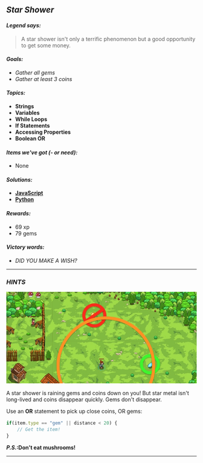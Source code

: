 ## _Star Shower_

#### _Legend says:_
> A star shower isn't only a terrific phenomenon but a good opportunity to get some money.

#### _Goals:_
+ _Gather all gems_
+ _Gather at least 3 coins_

#### _Topics:_
+ **Strings**
+ **Variables**
+ **While Loops**
+ **If Statements**
+ **Accessing Properties**
+ **Boolean OR**

#### _Items we've got (- or need):_
+ None

#### _Solutions:_
+ **[JavaScript](starShower.js)**
+ **[Python](star_shower.py "Top-20 - 11.4s")**

#### _Rewards:_
+ 69 xp
+ 79 gems

#### _Victory words:_
+ _DID YOU MAKE A WISH?_

___

### _HINTS_

![](img/star_shower.jpeg)

A star shower is raining gems and coins down on you! But star metal isn't long-lived and coins disappear quickly. Gems don't disappear.

Use an **OR** statement to pick up close coins, OR gems:

```javascript
if(item.type == "gem" || distance < 20) {
    // Get the item!
}
```

**_P.S._:Don't eat mushrooms!**

___
